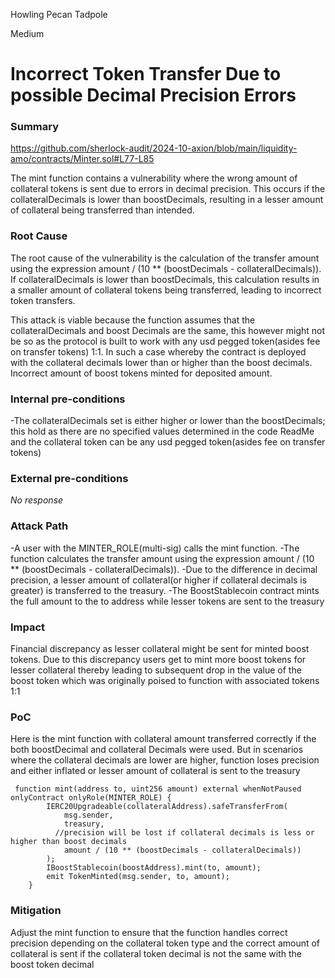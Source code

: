 Howling Pecan Tadpole

Medium

# Incorrect Token Transfer Due to possible Decimal Precision Errors

### Summary

https://github.com/sherlock-audit/2024-10-axion/blob/main/liquidity-amo/contracts/Minter.sol#L77-L85

The mint function contains a vulnerability where the wrong amount of collateral tokens is sent due to errors in decimal precision. This occurs if the collateralDecimals is lower than boostDecimals, resulting in a lesser amount of collateral being transferred than intended.



### Root Cause

The root cause of the vulnerability is the calculation of the transfer amount using the expression amount / (10 ** (boostDecimals - collateralDecimals)). If collateralDecimals is lower than boostDecimals, this calculation results in a smaller amount of collateral tokens being transferred, leading to incorrect token transfers.

This attack is viable because the function assumes that the collateralDecimals and boost Decimals are the same, this however might not be so as the protocol is built to work with any usd pegged token(asides fee on transfer tokens) 1:1.  In such a case whereby the contract is deployed with the collateral decimals lower than or higher than the boost decimals. Incorrect amount of boost tokens minted for deposited amount.


### Internal pre-conditions

-The collateralDecimals set is either higher or lower than the  boostDecimals; this hold  as there are no specified values determined in the code ReadMe and the collateral token can be any usd pegged token(asides fee on transfer tokens)

### External pre-conditions

_No response_

### Attack Path

-A user with the MINTER_ROLE(multi-sig) calls the mint function.
-The function calculates the transfer amount using the expression amount / (10 ** (boostDecimals - collateralDecimals)).
-Due to the difference in decimal precision, a lesser amount of collateral(or higher if collateral decimals is greater) is transferred to the treasury.
-The BoostStablecoin contract mints the full amount to the to address while lesser tokens are sent to the treasury

### Impact

Financial discrepancy as lesser collateral might be sent for minted boost tokens.
Due to this discrepancy users get to mint more boost tokens for lesser collateral  thereby leading to subsequent drop in the value of the boost token which was originally poised to function with associated tokens 1:1

### PoC

Here is the mint function with collateral amount transferred correctly if the both boostDecimal and collateral Decimals were used.
But in scenarios where the collateral decimals are lower are higher, function loses precision and either inflated or lesser amount of collateral is sent to the treasury
```solidity
 function mint(address to, uint256 amount) external whenNotPaused onlyContract onlyRole(MINTER_ROLE) {
        IERC20Upgradeable(collateralAddress).safeTransferFrom(
            msg.sender,
            treasury,
          //precision will be lost if collateral decimals is less or higher than boost decimals
            amount / (10 ** (boostDecimals - collateralDecimals))
        );
        IBoostStablecoin(boostAddress).mint(to, amount);
        emit TokenMinted(msg.sender, to, amount);
    }
```

### Mitigation

Adjust the mint function to ensure that the function handles correct precision depending on the collateral token type and the correct amount of collateral is sent if the collateral token decimal is not the same with the boost token decimal
